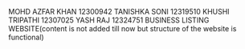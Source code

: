 MOHD AZFAR KHAN 12300942 TANISHKA SONI 12319510 KHUSHI TRIPATHI 12307025 YASH RAJ 12324751
BUSINESS LISTING WEBSITE(content is not added till now but structure of the website is functional)
